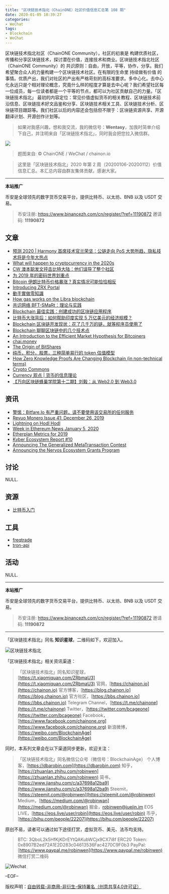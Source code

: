 ```yaml
---
title: "区块链技术指北（ChainONE）社区价值信息汇总第 108 期"
date: 2020-01-05 18:39:27
categories:
- WeChat
tags:
- Blockchain
- WeChat
---
```

区块链技术指北社区（ChainONE Community），社区的初衷是 构建优质社区，传播和分享区块链技术，探讨潜在价值，连接技术和商业。区块链技术指北社区（ChainONE Community）的 共识原则：自由，开放，平等，协作，分享。我们希望聚合众人的力量构建一个区块链技术社区。在有限的生命里 持续做有价值 的事情。优质产出，我们对社区的产出有严格苛刻的高标准要求。多中心化。去中心化永远只是个相对理论概念，究竟什么样的程度才算是去中心呢？我们希望社区每一位成员，每一位读者都是一个平等的节点，都可以为社区贡献自己的力量。「区块链技术指北」 最初的内容定位：常见价值虚拟货币的相关教程、区块链技术前沿信息、区块链技术好文品鉴和分享、区块链技术相关工具、区块链技术分析、区块链项目跟踪等。我们社区以后的内容还会包括但不限于：区块链资源共享、开源翻译计划、开源创作计划等。
<!-- more -->

> 如果对我感兴趣，想和我交流，我的微信号：**Wentasy**，加我时简单介绍下自己，并注明来自「区块链技术指北」，同时我会把您拉入微信群。

![](https://cdn.dbarobin.com/EFxCQjC.png)

> 题图来自: © ChainONE / WeChat / chainon.io

> 这里是「区块链技术指北」2020 年第 2 周（20200106-20200112）价值信息汇总。本汇总内容由群友集体贡献，感谢大家。

***

**本站推广**

币安是全球领先的数字货币交易平台，提供比特币、以太坊、BNB 以及 USDT 交易。

> 币安注册: https://www.binancezh.com/cn/register/?ref=11190872
> 邀请码: **11190872**

## 文章

* [预测 2020 | Harmony 首席技术官兰荣坚：公链走向 PoS 大势所趋，隐私技术将是今年大热点](https://bbs.chainon.io/d/5067)
* [What will happen to cryptocurrency in the 2020s](https://bbs.chainon.io/d/5072)
* [CW 澳本聪发文抨击比特大陆：他们误导了整个社区](https://bbs.chainon.io/d/5073)
* [为 2019 年的密码世界划重点](https://bbs.chainon.io/d/5076)
* [Bitcoin 伊朗比特币价格暴涨？真实情况可能恰恰相反](https://bbs.chainon.io/d/5077)
* [Introducing ZRX Portal](https://bbs.chainon.io/d/5078)
* [動手實做零知識](https://bbs.chainon.io/d/5081)
* [How gas works on the Libra blockchain](https://bbs.chainon.io/d/5082)
* [共识网络 BFT-SMaRt：理论与实践](https://bbs.chainon.io/d/5085)
* [Blockchain 最佳实践：创建成功的区块链应用程序](https://bbs.chainon.io/d/5086)
* [比特币大涨背后：如何帮助印度实现 5 万亿美元的经济规模？](https://bbs.chainon.io/d/5087)
* [Blockchain 区块链开发现状：花了几千万的链，就等程序员使用了](https://bbs.chainon.io/d/5088)
* [Blockchain 聊聊区块链中的几个技术点](https://bbs.chainon.io/d/5089)
* [An Introduction to the Efficient Market Hypothesis for Bitcoiners](https://bbs.chainon.io/d/5090)
* [chai.money](https://bbs.chainon.io/d/5091)
* [The Origin of BitShares](https://bbs.chainon.io/d/5092)
* [纯币，积分，股票，三种简单易行的 token 估值模型](https://bbs.chainon.io/d/5093)
* [How Zero Knowledge Proofs Are Changing Blockchain (in non-technical terms)](https://bbs.chainon.io/d/5094)
* [Crypto Commons](https://bbs.chainon.io/d/5095)
* [Currency 观点 | 货币的信息理论](https://bbs.chainon.io/d/5096)
* [【万向区块链蜂巢学院第十二期】刘毅：从 Web2.0 到 Web3.0](https://bbs.chainon.io/d/5097)

## 资讯

* [警惕：Bitfare.Io 有严重问题，请不要使用该交易所的任何服务](https://bbs.chainon.io/d/5068)
* [Revuo Monero Issue 41: December 26, 2019](https://bbs.chainon.io/d/5069)
* [Lightning on Hodl Hodl](https://bbs.chainon.io/d/5070)
* [Week in Ethereum News January 5, 2020](https://bbs.chainon.io/d/5071)
* [Etherplan Metrics for 2019](https://bbs.chainon.io/d/5079)
* [Kyber Ecosystem Report #10](https://bbs.chainon.io/d/5080)
* [Announcing The Generalized MetaTransaction Contest](https://bbs.chainon.io/d/5083)
* [Announcing the Nervos Ecosystem Grants Program](https://bbs.chainon.io/d/5084)

## 讨论

NULL.

## 资源

* [比特币入门](https://bbs.chainon.io/d/5066)

## 工具

* [freqtrade](https://bbs.chainon.io/d/5074)
* [tron-api](https://bbs.chainon.io/d/5075)

## 活动

NULL.

***

**本站推广**

币安是全球领先的数字货币交易平台，提供比特币、以太坊、BNB 以及 USDT 交易。

> 币安注册: https://www.binancezh.com/cn/register/?ref=11190872
> 邀请码: **11190872**

***

「区块链技术指北」同名 **知识星球**，二维码如下，欢迎加入。

![区块链技术指北](https://cdn.dbarobin.com/3YzonTR.png)

「区块链技术指北」相关资讯渠道：

> 「区块链技术指北」同名知识星球，[https://t.xiaomiquan.com/ZRbmaU3](https://t.xiaomiquan.com/ZRbmaU3)
> 官网，[https://chainon.io](https://chainon.io)
> 官方博客，[https://blog.chainon.io](https://blog.chainon.io)
> 官方社区，[https://bbs.chainon.io](https://bbs.chainon.io)
> Telegram Channel，[https://t.me/chainone](https://t.me/chainone)
> Twitter，[https://twitter.com/bcageone](https://twitter.com/bcageone)
> Facebook，[https://www.facebook.com/chainone.org](https://www.facebook.com/chainone.org)
> 新浪微博，[https://weibo.com/BlockchainAge](https://weibo.com/BlockchainAge)

同时，本系列文章会在以下渠道同步更新，欢迎关注：

> 「区块链技术指北」同名微信公众号（微信号：BlockchainAge）
> 个人博客，[https://dbarobin.com](https://dbarobin.com)
> 知乎，[https://zhuanlan.zhihu.com/robinwen](https://zhuanlan.zhihu.com/robinwen)
> 简书，[https://www.jianshu.com/c/a37698a12ba9](https://www.jianshu.com/c/a37698a12ba9)
> Steemit，[https://steemit.com/@robinwen](https://steemit.com/@robinwen)
> Medium，[https://medium.com/@robinwan](https://medium.com/@robinwan)
> 掘金，[robinwen@juejin.im](https://juejin.im/user/5673ccae60b2260ee435f89a/posts)
> EOS LIVE，[https://eos.live/user/robin](https://eos.live/user/robin)
> 币乎，[https://bihu.com/people/22207](https://bihu.com/people/22207)

原创不易，读者可以通过如下途径打赏，虚拟货币、美元、法币均支持。

> BTC: 3QboL2k5HfKjKDrEYtQAKubWCjx9CX7i8f
> ERC20 Token: 0x8907B2ed72A1E2D283c04613536Fac4270C9F0b3
> PayPal: [https://www.paypal.me/robinwen](https://www.paypal.me/robinwen)
> 微信打赏二维码

![Wechat](https://cdn.dbarobin.com/SzoNl5b.jpg)

–EOF–

版权声明：[自由转载-非商用-非衍生-保持署名（创意共享4.0许可证）](http://creativecommons.org/licenses/by-nc-nd/4.0/deed.zh)